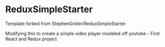 # ReduxSimpleStarter

Template forked from StephenGrider/ReduxSimpleStarter

Modifying this to create a simple video player modeled off youtube - First React and Redux project
